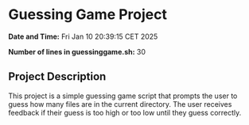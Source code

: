 # Guessing Game Project

**Date and Time:** Fri Jan 10 20:39:15 CET 2025

**Number of lines in guessinggame.sh:** 30

## Project Description
This project is a simple guessing game script that prompts the user to guess how many files are in the current directory. The user receives feedback if their guess is too high or too low until they guess correctly.
